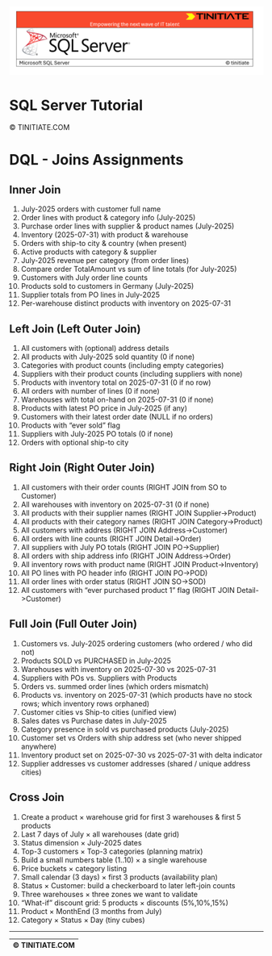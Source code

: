 ![SQL Server Tinitiate Image](../../../sqlserver-sql/sqlserver.png)

# SQL Server Tutorial

&copy; TINITIATE.COM

# DQL - Joins Assignments

## Inner Join
1. July-2025 orders with customer full name
2. Order lines with product & category info (July-2025)
3. Purchase order lines with supplier & product names (July-2025)
4. Inventory (2025-07-31) with product & warehouse
5. Orders with ship-to city & country (when present)
6. Active products with category & supplier
7. July-2025 revenue per category (from order lines)
8. Compare order TotalAmount vs sum of line totals (for July-2025)
9. Customers with July order line counts
10. Products sold to customers in Germany (July-2025)
11. Supplier totals from PO lines in July-2025
12. Per-warehouse distinct products with inventory on 2025-07-31

## Left Join (Left Outer Join)
1. All customers with (optional) address details
2. All products with July-2025 sold quantity (0 if none)
3. Categories with product counts (including empty categories)
4. Suppliers with their product counts (including suppliers with none)
5. Products with inventory total on 2025-07-31 (0 if no row)
6. All orders with number of lines (0 if none)
7. Warehouses with total on-hand on 2025-07-31 (0 if none)
8. Products with latest PO price in July-2025 (if any)
9. Customers with their latest order date (NULL if no orders)
10. Products with “ever sold” flag
11. Suppliers with July-2025 PO totals (0 if none)
12. Orders with optional ship-to city

## Right Join (Right Outer Join)
1. All customers with their order counts (RIGHT JOIN from SO to Customer)
2. All warehouses with inventory on 2025-07-31 (0 if none)
3. All products with their supplier names (RIGHT JOIN Supplier->Product)
4. All products with their category names (RIGHT JOIN Category->Product)
5. All customers with address (RIGHT JOIN Address->Customer)
6. All orders with line counts (RIGHT JOIN Detail->Order)
7. All suppliers with July PO totals (RIGHT JOIN PO->Supplier)
8. All orders with ship address info (RIGHT JOIN Address->Order)
9. All inventory rows with product name (RIGHT JOIN Product->Inventory)
10. All PO lines with PO header info (RIGHT JOIN PO->POD)
11. All order lines with order status (RIGHT JOIN SO->SOD)
12. All customers with “ever purchased product 1” flag (RIGHT JOIN Detail->Customer)

## Full Join (Full Outer Join)
1. Customers vs. July-2025 ordering customers (who ordered / who did not)
2. Products SOLD vs PURCHASED in July-2025
3. Warehouses with inventory on 2025-07-30 vs 2025-07-31
4. Suppliers with POs vs. Suppliers with Products
5. Orders vs. summed order lines (which orders mismatch)
6. Products vs. inventory on 2025-07-31 (which products have no stock rows; which inventory rows orphaned)
7. Customer cities vs Ship-to cities (unified view)
8. Sales dates vs Purchase dates in July-2025
9. Category presence in sold vs purchased products (July-2025)
10. Customer set vs Orders with ship address set (who never shipped anywhere)
11. Inventory product set on 2025-07-30 vs 2025-07-31 with delta indicator
12. Supplier addresses vs customer addresses (shared / unique address cities)

## Cross Join
1. Create a product × warehouse grid for first 3 warehouses & first 5 products
2. Last 7 days of July × all warehouses (date grid)
3. Status dimension × July-2025 dates
4. Top-3 customers × Top-3 categories (planning matrix)
5. Build a small numbers table (1..10) × a single warehouse
6. Price buckets × category listing
7. Small calendar (3 days) × first 3 products (availability plan)
8. Status × Customer: build a checkerboard to later left-join counts
9. Three warehouses × three zones we want to validate
10. “What-if” discount grid: 5 products × discounts (5%,10%,15%)
11. Product × MonthEnd (3 months from July)
12. Category × Status × Day (tiny cubes)

***
| &copy; TINITIATE.COM |
|----------------------|
